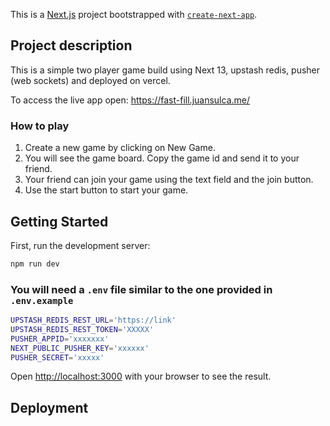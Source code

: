 This is a [Next.js](https://nextjs.org/) project bootstrapped with [`create-next-app`](https://github.com/vercel/next.js/tree/canary/packages/create-next-app).

## Project description

This is a simple two player game build using Next 13, upstash redis, pusher (web sockets) and deployed on vercel.

To access the live app open: https://fast-fill.juansulca.me/

### How to play

1. Create a new game by clicking on New Game.
2. You will see the game board. Copy the game id and send it to your friend.
3. Your friend can join your game using the text field and the join button.
4. Use the start button to start your game.

## Getting Started

First, run the development server:

```bash
npm run dev
```

### You will need a  `.env` file similar to the one provided in `.env.example`
```bash
UPSTASH_REDIS_REST_URL='https://link'
UPSTASH_REDIS_REST_TOKEN='XXXXX'
PUSHER_APPID='xxxxxxx'
NEXT_PUBLIC_PUSHER_KEY='xxxxxx'
PUSHER_SECRET='xxxxx'
```

Open [http://localhost:3000](http://localhost:3000) with your browser to see the result.

## Deployment
